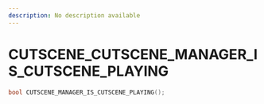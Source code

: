 ```yaml
---
description: No description available 
---
```


# CUTSCENE\_CUTSCENE_MANAGER_IS_CUTSCENE_PLAYING

```cpp
bool CUTSCENE_MANAGER_IS_CUTSCENE_PLAYING();
```